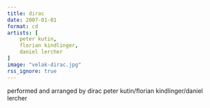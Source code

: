 ```yaml
---
title: dirac
date: 2007-01-01
format: cd
artists: [
	peter kutin,
	florian kindlinger,
	daniel lercher
]
image: "velak-dirac.jpg"
rss_ignore: true
---
```

performed and arranged by dirac
peter kutin/florian kindlinger/daniel lercher
